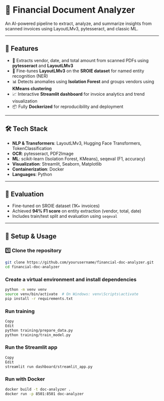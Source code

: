 # 🧾 Financial Document Analyzer

An AI-powered pipeline to extract, analyze, and summarize insights from scanned invoices using LayoutLMv3, pytesseract, and classic ML.

---

## 🚀 Features

- 📄 Extracts vendor, date, and total amount from scanned PDFs using **pytesseract** and **LayoutLMv3**
- 🧠 Fine-tunes **LayoutLMv3** on the **SROIE dataset** for named entity recognition (NER)
- 📊 Detects anomalies using **Isolation Forest** and groups vendors using **KMeans clustering**
- 📈 Interactive **Streamlit dashboard** for invoice analytics and trend visualization
- 📦 Fully **Dockerized** for reproducibility and deployment

---

## 🛠 Tech Stack

- **NLP & Transformers**: LayoutLMv3, Hugging Face Transformers, TokenClassification
- **OCR**: pytesseract, PDF2Image
- **ML**: scikit-learn (Isolation Forest, KMeans), seqeval (F1, accuracy)
- **Visualization**: Streamlit, Seaborn, Matplotlib
- **Containerization**: Docker
- **Languages**: Python

---

## 🧪 Evaluation

- Fine-tuned on SROIE dataset (1K+ invoices)
- Achieved **94% F1 score** on entity extraction (vendor, total, date)
- Includes train/test split and evaluation using `seqeval`

---

## 🧪 Setup & Usage

### 1️⃣ Clone the repository

```bash
git clone https://github.com/yourusername/financial-doc-analyzer.git
cd financial-doc-analyzer
```
### Create a virtual environment and install dependencies

```bash 
python -m venv venv
source venv/bin/activate  # On Windows: venv\Scripts\activate
pip install -r requirements.txt
```
### Run training
```bash
Copy
Edit
python training/prepare_data.py
python training/train_model.py
```
### Run the Streamlit app
```bash
Copy
Edit
streamlit run dashboard/streamlit_app.py
```

### Run with Docker
```bash
docker build -t doc-analyzer .
docker run -p 8501:8501 doc-analyzer
```
